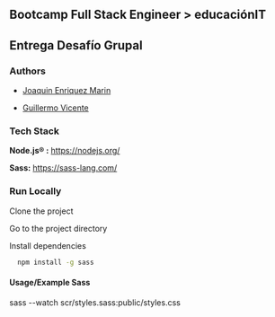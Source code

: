 
## Bootcamp Full Stack Engineer > educaciónIT

## Entrega Desafío Grupal



### Authors

- [Joaquin Enriquez Marin](https://github.com/Henrymarin9)

- [Guillermo Vicente](https://github.com/gvicenteprieto)


### Tech Stack

**Node.js® :** https://nodejs.org/

**Sass:**      https://sass-lang.com/



### Run Locally

Clone the project

Go to the project directory


Install dependencies

```bash
  npm install -g sass
```

#### Usage/Example Sass
sass --watch scr/styles.sass:public/styles.css